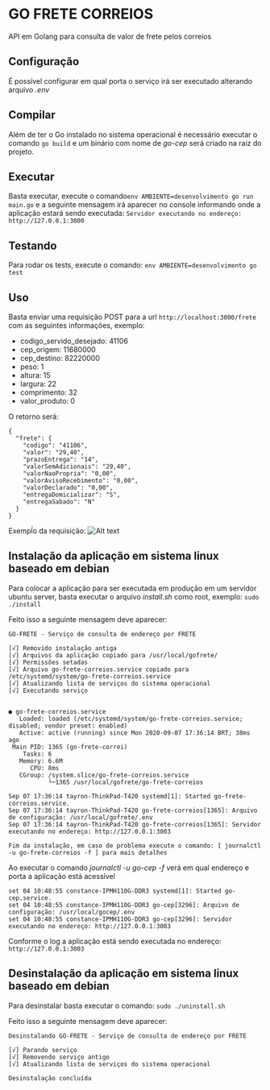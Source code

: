 # GO FRETE CORREIOS
API em Golang para consulta de valor de frete pelos correios

## Configuração
É possível configurar em qual porta o serviço irá ser executado alterando arquivo *.env*

## Compilar
Além de ter o Go instalado no sistema operacional é necessário executar o comando ```go build```
e um binário com nome de *go-cep* será criado na raiz do projeto.

## Executar
Basta executar, execute o comando```env AMBIENTE=desenvolvimento go run main.go``` 
e a seguinte mensagem irá aparecer no console 
informando onde a aplicação estará sendo executada: 
```Servidor executando no endereço: http://127.0.0.1:3000```

## Testando
Para rodar os tests, execute o comando: ```env AMBIENTE=desenvolvimento go test```

## Uso
Basta enviar uma requisição POST para a url ```http://localhost:3000/frete```
com as seguintes informações, exemplo:
* codigo_servido_desejado: 41106
* cep_origem: 11680000
* cep_destino: 82220000
* peso: 1
* altura: 15
* largura: 22
* comprimento: 32
* valor_produto: 0

O retorno será:
```
{
  "frete": {
    "codigo": "41106",
    "valor": "29,40",
    "prazoEntrega": "14",
    "valorSemAdicionais": "29,40",
    "valorNaoPropria": "0,00",
    "valorAvisoRecebimento": "0,00",
    "valorDeclarado": "0,00",
    "entregaDomicializar": "S",
    "entregaSabado": "N"
  }
}
```

Exempĺo da requisição:
![Alt text](./exemplo_requisicao.png?raw=true "Exemplo requisição")

## Instalação da aplicação em sistema linux baseado em debian
Para colocar a aplicação para ser executada em produção em um servidor ubuntu server, 
basta executar o arquivo *install.sh* como root, exemplo: ```sudo ./install```

Feito isso a seguinte mensagem deve aparecer:
```
GO-FRETE - Serviço de consulta de endereço por FRETE

[√] Removido instalação antiga
[√] Arquivos da aplicação copiado para /usr/local/gofrete/
[√] Permissões setadas
[√] Arquivo go-frete-correios.service copiado para /etc/systemd/system/go-frete-correios.service
[√] Atualizando lista de serviços do sistema operacional
[√] Executando serviço


● go-frete-correios.service
   Loaded: loaded (/etc/systemd/system/go-frete-correios.service; disabled; vendor preset: enabled)
   Active: active (running) since Mon 2020-09-07 17:36:14 BRT; 38ms ago
 Main PID: 1365 (go-frete-correi)
    Tasks: 6
   Memory: 6.6M
      CPU: 8ms
   CGroup: /system.slice/go-frete-correios.service
           └─1365 /usr/local/gofrete/go-frete-correios

Sep 07 17:36:14 tayron-ThinkPad-T420 systemd[1]: Started go-frete-correios.service.
Sep 07 17:36:14 tayron-ThinkPad-T420 go-frete-correios[1365]: Arquivo de configuração: /usr/local/gofrete/.env
Sep 07 17:36:14 tayron-ThinkPad-T420 go-frete-correios[1365]: Servidor executando no endereço: http://127.0.0.1:3003

Fim da instalação, em caso de problema execute o comando: [ journalctl -u go-frete-correios -f ] para mais detalhes
```
Ao executar o comando *journalctl -u go-cep -f* verá em qual endereço e porta a aplicação está acessível

```
set 04 10:48:55 constance-IPMH110G-DDR3 systemd[1]: Started go-cep.service.
set 04 10:48:55 constance-IPMH110G-DDR3 go-cep[3296]: Arquivo de configuração: /usr/local/gocep/.env
set 04 10:48:55 constance-IPMH110G-DDR3 go-cep[3296]: Servidor executando no endereço: http://127.0.0.1:3003
```

Conforme o log a aplicação está sendo executada no endereço: ```http://127.0.0.1:3003```

## Desinstalação da aplicação em sistema linux baseado em debian
Para desinstalar basta executar o comando: ```sudo ./uninstall.sh```

Feito isso a seguinte mensagem deve aparecer:
```
Desinstalando GO-FRETE - Serviço de consulta de endereço por FRETE

[√] Parando serviço
[√] Removendo serviço antigo
[√] Atualizando lista de serviços do sistema operacional

Desinstalação concluída
```